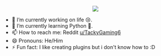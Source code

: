 <p align="center">
  <img src="https://capsule-render.vercel.app/api?text=Hey yo!&animation=fadeIn&type=waving&color=gradient&height=100"/>
</p>

- 🔭 I’m currently working on life 😢.
- 🌱 I’m currently learning Python 🐍.
- 📫 How to reach me: Reddit [u/TackyGaming6](https://reddit.com/user/TackyGaming6)
- 😄 Pronouns: He/Him
- ⚡ Fun fact: I like creating plugins but i don't know how to :D
